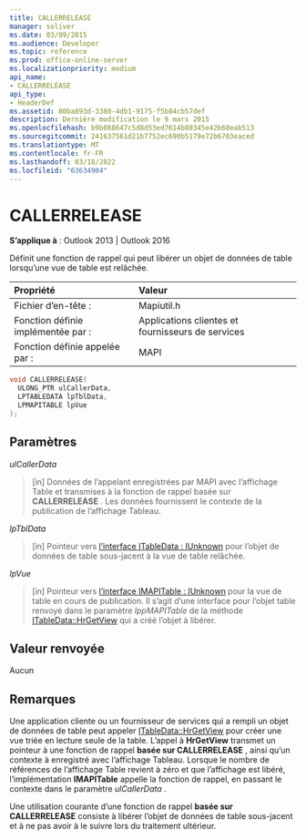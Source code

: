 ```yaml
---
title: CALLERRELEASE
manager: soliver
ms.date: 03/09/2015
ms.audience: Developer
ms.topic: reference
ms.prod: office-online-server
ms.localizationpriority: medium
api_name:
- CALLERRELEASE
api_type:
- HeaderDef
ms.assetid: 80ba893d-3380-4db1-9175-f5b84cb57def
description: Dernière modification le 9 mars 2015
ms.openlocfilehash: b9b088647c5d8d53ed7614b80345e42b60eab513
ms.sourcegitcommit: 241637561d21b7752ec690b5179e72b6703eaced
ms.translationtype: MT
ms.contentlocale: fr-FR
ms.lasthandoff: 03/18/2022
ms.locfileid: "63634904"
---
```

# <a name="callerrelease"></a>CALLERRELEASE

  
  
**S’applique à** : Outlook 2013 | Outlook 2016 
  
Définit une fonction de rappel qui peut libérer un objet de données de table lorsqu’une vue de table est relâchée. 
  
|Propriété |Valeur |
|:-----|:-----|
|Fichier d’en-tête :  <br/> |Mapiutil.h  <br/> |
|Fonction définie implémentée par :  <br/> |Applications clientes et fournisseurs de services  <br/> |
|Fonction définie appelée par :  <br/> |MAPI  <br/> |
   
```cpp
void CALLERRELEASE(
  ULONG_PTR ulCallerData,
  LPTABLEDATA lpTblData,
  LPMAPITABLE lpVue
);
```

## <a name="parameters"></a>Paramètres

 _ulCallerData_
  
> [in] Données de l’appelant enregistrées par MAPI avec l’affichage Table et transmises à la fonction de rappel basée sur **CALLERRELEASE** . Les données fournissent le contexte de la publication de l’affichage Tableau. 
    
 _lpTblData_
  
> [in] Pointeur vers [l’interface ITableData : IUnknown](itabledataiunknown.md) pour l’objet de données de table sous-jacent à la vue de table relâchée. 
    
 _lpVue_
  
> [in] Pointeur vers [l’interface IMAPITable : IUnknown](imapitableiunknown.md) pour la vue de table en cours de publication. Il s’agit d’une interface pour l’objet table renvoyé dans le paramètre _lppMAPITable_ de la méthode [ITableData::HrGetView](itabledata-hrgetview.md) qui a créé l’objet à libérer. 
    
## <a name="return-value"></a>Valeur renvoyée

Aucun 
  
## <a name="remarks"></a>Remarques

Une application cliente ou un fournisseur de services qui a rempli un objet de données de table peut appeler [ITableData::HrGetView](itabledata-hrgetview.md) pour créer une vue triée en lecture seule de la table. L’appel à **HrGetView** transmet un pointeur à une fonction de rappel **basée sur CALLERRELEASE** , ainsi qu’un contexte à enregistré avec l’affichage Tableau. Lorsque le nombre de références de l’affichage Table revient à zéro et que l’affichage est libéré, l’implémentation **IMAPITable** appelle la fonction de rappel, en passant le contexte dans le paramètre _ulCallerData_ . 
  
Une utilisation courante d’une fonction de rappel **basée sur CALLERRELEASE** consiste à libérer l’objet de données de table sous-jacent et à ne pas avoir à le suivre lors du traitement ultérieur. 
  

